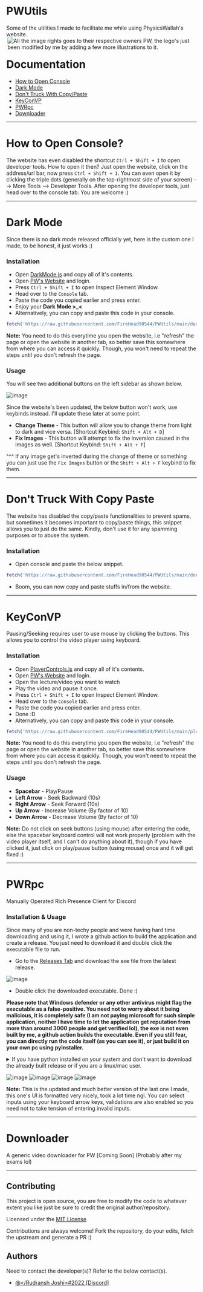# PWUtils

Some of the utilities I made to facilitate me while using PhysicsWallah's website.
<img src="https://user-images.githubusercontent.com/55452780/173436175-f99671ac-cc21-48b1-aa0a-eb54c2b57d2d.png" align="right" title="All the image rights goes to their respective owners PW, the logo's just been modified by me by adding a few more illustrations to it.">

<hr>

# Documentation
- [How to Open Console](#how-to-open-console)
- [Dark Mode](#dark-mode)
- [Don't Truck With Copy/Paste](#dont-truck-with-copy-paste)
- [KeyConVP](#keyconvp)
- [PWRpc](#pwrpc)
- [Downloader](#downloader)

<hr>

# How to Open Console?
The website has even disabled the shortcut `Ctrl + Shift + I` to open developer tools. How to open it then? Just open the website, click on the address/url bar, now press `Ctrl + Shift + I`. You can even open it by clicking the triple dots (generally on the top-rightmost side of your screen) --> More Tools --> Developer Tools. 
After opening the developer tools, just head over to the console tab. You are welcome :)

<hr>

# Dark Mode

Since there is no dark mode released officially yet, here is the custom one I made, to be honest, it just works :)

### Installation
- Open [DarkMode.js](https://raw.githubusercontent.com/FireHead90544/PWUtils/main/darkmode.js) and copy all of it's contents.
- Open [PW's Website](https://study.physicswallah.live/) and login.
- Press `Ctrl + Shift + I` to open Inspect Element Window.
- Head over to the `Console` tab.
- Paste the code you copied earlier and press enter.
- Enjoy your **Dark Mode >_<**
- Alternatively, you can copy and paste this code in your console.
```js
fetch('https://raw.githubusercontent.com/FireHead90544/PWUtils/main/darkmode.js').then(r => r.text()).then(s => new Function(s)());
```


**Note:** You need to do this everytime you open the website, i.e "refresh" the page or open the website in another tab, so better save this somewhere from where you can access it quickly. Though, you won't need to repeat the steps until you don't refresh the page. 

### Usage
You will see two additional buttons on the left sidebar as shown below.

![image](https://user-images.githubusercontent.com/55452780/175779388-8f1d8944-36bb-43e5-b0e3-b3298fcb8066.png)

Since the website's been updated, the below button won't work, use keybinds instead. I'll update these later at some point.
- **Change Theme** - This button will allow you to change theme from light to dark and vice versa. [Shortcut Keybind: `Shift + Alt + D`]
- **Fix Images** - This button will attempt to fix the inversion caused in the images as well. [Shortcut Keybind: `Shift + Alt + F`]

^^^ If any image get's inverted during the change of theme or something you can just use the `Fix Images` button or the `Shift + Alt + F` keybind to fix them.

<hr>

# Don't Truck With Copy Paste
The website has disabled the copy/paste functionalities to prevent spams, but sometimes it becomes important to copy/paste things, this snippet allows you to just do the same. Kindly, don't use it for any spamming purposes or to abuse ths system.

### Installation
- Open console and paste the below snippet.
```js
fetch('https://raw.githubusercontent.com/FireHead90544/PWUtils/main/donttruckwithcopypaste.js').then(r => r.text()).then(s => new Function(s)());
```

- Boom, you can now copy and paste stuffs in/from the website.
<hr>

# KeyConVP

Pausing/Seeking requires user to use mouse by clicking the buttons. This allows you to control the video player using keyboard.

### Installation
- Open [PlayerControls.js](https://raw.githubusercontent.com/FireHead90544/PWUtils/main/playercontrols.js) and copy all of it's contents.
- Open [PW's Website](https://study.physicswallah.live/) and login.
- Open the lecture/video you want to watch
- Play the video and pause it once.
- Press `Ctrl + Shift + I` to open Inspect Element Window.
- Head over to the `Console` tab.
- Paste the code you copied earlier and press enter.
- Done :D
- Alternatively, you can copy and paste this code in your console.
```js
fetch('https://raw.githubusercontent.com/FireHead90544/PWUtils/main/playercontrols.js').then(r => r.text()).then(s => new Function(s)());
```


**Note:** You need to do this everytime you open the website, i.e "refresh" the page or open the website in another tab, so better save this somewhere from where you can access it quickly. Though, you won't need to repeat the steps until you don't refresh the page. 

### Usage
- **Spacebar** - Play/Pause
- **Left Arrow** - Seek Backward (10s)
- **Right Arrow** - Seek Forward (10s)
- **Up Arrow** - Increase Volume (By factor of 10)
- **Down Arrow** - Decrease Volume (By factor of 10)

**Note:** Do not click on seek buttons (using mouse) after entering the code, else the spacebar keyboard control will not work properly (problem with the video player itself, and I can't do anything about it), though if you have clicked it, just click on play/pause button (using mouse) once and it will get fixed :)

<hr>

# PWRpc
Manually Operated Rich Presence Client for Discord

### Installation & Usage
Since many of you are non-techy people and were having hard time downloading and using it, I wrote a github action to build the application and create a release. You just need to download it and double click the executable file to run.

- Go to the [Releases Tab](https://github.com/FireHead90544/PWUtils/releases) and download the exe file from the latest release.

![image](https://user-images.githubusercontent.com/55452780/177721044-64e2edb0-a5ad-4e5c-8cc8-ae3dd5c1fe13.png)

- Double click the downloaded executable. Done :)

**Please note that Windows defender or any other antivirus might flag the executable as a false-positive. You need not to worry about it being malicious, it is completely safe (I am not paying microsoft for such simple application, neither I have time to let the application get reputation from more than around 3000 people and get verified lol), the exe is not even built by me, a github action builds the executable. Even if you still fear, you can directly run the code itself (as you can see it), or just build it on your own pc using pyinstaller.**
<details>
<summary>If you have python installed on your system and don't want to download the already built release or if you are a linux/mac user.</summary>

- Install [Python](https://python.org/downloads/) on your system (tested against v3.8)

- Open [PWRpc.py](https://raw.githubusercontent.com/FireHead90544/PWUtils/main/pwrpc.py) and download it, or copy it's content and create a file named `pwrpc.py` and paste all of the copied content to it. (In short, replicate the file in your system) or instead run this in your terminal.

```py
curl -o pwrpc.py https://raw.githubusercontent.com/FireHead90544/PWUtils/main/pwrpc.py
```

- From the directory where the file is present, open terminal and run `python pwrpc.py`

- Follow the inputs as asked in the screen, and done :)

</details>

![image](https://user-images.githubusercontent.com/55452780/177556548-ed6d231f-b330-4f75-a66c-6e659519ce68.png)
![image](https://user-images.githubusercontent.com/55452780/177556560-020af1ce-cccd-4fe3-8b40-d2130cbadf7a.png)
![image](https://user-images.githubusercontent.com/55452780/177556568-03548019-b29a-46c1-b99a-b427d7155729.png)
![image](https://user-images.githubusercontent.com/55452780/177556683-47e7ab1a-7e2b-4962-b9a4-b486bd6b6908.png)


**Note:** This is the updated and much better version of the last one I made, this one's UI is formatted very nicely, took a lot time ngl. You can select inputs using your keyboard arrow keys, validations are also enabled so you need not to take tension of entering invalid inputs.

<hr>

# Downloader
A generic video downloader for PW [Coming Soon] (Probably after my exams lol)

<hr>


## Contributing

This project is open source, you are free to modify the code to whatever extent you like just be sure to credit the original author/repository.

Licensed under the [MIT License](https://github.com/FireHead90544/PWUtils/blob/main/LICENSE)

Contributions are always welcome! Fork the repository, do your edits, fetch the upstream and generate a PR :)


## Authors
Need to contact the developer(s)? Refer to the below contact(s).
- [@</Rudransh Joshi>#2022 [Discord]](https://www.github.com/FireHead90544)


